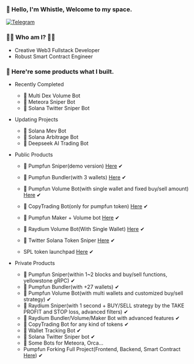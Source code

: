 ### 👋 Hello, I'm Whistle, Welcome to my space.
<p> 
    <a href="https://t.me/devbeast5775" target="_blank"><img alt="Telegram"
        src="https://img.shields.io/badge/Telegram-26A5E4?style=for-the-badge&logo=telegram&logoColor=white"/></a>
</p>

### 🧙‍♂️ Who am I? 🧙‍♂️

- Creative Web3 Fullstack Developer
- Robust Smart Contract Engineer

### 👀 Here're some products what I built.

- Recently Completed
  
  * 🤖 Multi Dex Volume Bot
  * 🤖 Meteora Sniper Bot
  * 🤖 Solana Twitter Sniper Bot
 
- Updating Projects
  * 🤖 Solana Mev Bot
  * 🤖 Solana Arbitrage Bot
  * 🤖 Deepseek AI Trading Bot

- Public Products
  
  * 🤖 Pumpfun Sniper(demo version) [Here](https://github.com/whistledev411/pumpfun-sniper) ✔
  * 🤖 Pumpfun Bundler(with 3 wallets) [Here](https://github.com/whistledev411/pumpfun-bundler) ✔
  * 🤖 Pumpfun Volume Bot(with single wallet and fixed buy/sell amount) [Here](https://github.com/whistledev411/pumpfun-volume-bot) ✔
  * 🤖 CopyTrading Bot(only for pumpfun token) [Here](https://github.com/whistledev411/pumpfun-copy-trading-bot) ✔
  * 🤖 Pumpfun Maker + Volume bot [Here](https://github.com/whistledev411/pumpfun-maker-volume-bot-beta) ✔
  * 🤖 Raydium Volume Bot(With Single Wallet) [Here](https://github.com/whistledev411/raydium-volume-bot) ✔
  * 🤖 Twitter Solana Token Sniper [Here](https://github.com/whistledev411/solana-twitter-sniper) ✔
 
  * SPL token launchpad [Here](https://github.com/whistledev411/spl-token-launchpad) ✔
    
- Private Products
  * 🤖 Pumpfun Sniper(within 1~2 blocks and buy/sell functions, yellowstone gRPC) ✔
  * 🤖 Pumpfun Bundler(with +27 wallets) ✔
  * 🤖 Pumpfun Volume Bot(with multi wallets and customized buy/sell strategy) ✔
  * 🤖 Raydium Sniper(with 1 second + BUY/SELL strategy by the TAKE PROFIT and STOP loss, advanced filters) ✔
  * 🤖 Raydium Bundler/Volume/Maker Bot with advanced features ✔
  * 🤖 CopyTrading Bot for any kind of tokens ✔
  * 🤖 Wallet Tracking Bot ✔
  * 🤖 Solana Twitter Sniper bot ✔
  * 🤖 Some Bots for Meteora, Orca...
  * Pumpfun Forking Full Project(Frontend, Backend, Smart Contract [Here](https://github.com/whistledev411/pumpfun-contract)) ✔
 
